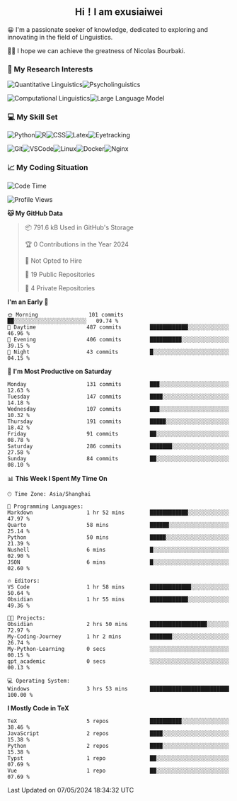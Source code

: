   

## <div align="center">Hi！I am exusiaiwei</div>  

😀 I'm a passionate seeker of knowledge, dedicated to exploring and innovating in the field of Linguistics.

🙋‍♂️ I hope we can achieve the greatness of Nicolas Bourbaki.

### 🔬 My Research Interests  

![Quantitative Linguistics](https://img.shields.io/badge/Quantitative%20Linguistics-%230072CC.svg?&style=for-the-badge&logo=appveyor&logoColor=white)![Psycholinguistics](https://img.shields.io/badge/Psycholinguistics-%2301a3a1.svg?&style=for-the-badge&logo=AWS%20Amplify&logoColor=white)

![Computational Linguistics](https://img.shields.io/badge/Computational%20Linguistics-%231877F2.svg?&style=for-the-badge&logo=Markdown&logoColor=white)![Large Language Model](https://img.shields.io/badge/Large%20Language%20Model-%23F76300.svg?&style=for-the-badge&logo=Android&logoColor=white)

### 💻 My Skill Set

![Python](https://img.shields.io/badge/Python-%2314354C.svg?style=for-the-badge&logo=python&logoColor=white&color=2AB3E3)![R](https://img.shields.io/badge/-R-276DC3?style=for-the-badge&logo=r&logoColor=white)![CSS](https://img.shields.io/badge/-CSS-1572B6?style=for-the-badge&logo=css3&logoColor=white)![Latex](https://img.shields.io/badge/-Latex-008080?style=for-the-badge&logo=latex&logoColor=white)![Eyetracking](https://img.shields.io/badge/Eyetracking-%230078D6?style=for-the-badge&logo=SearXNG&logoColor=#3050FF)

![Git](https://img.shields.io/badge/-Git-F05032?style=for-the-badge&logo=git&logoColor=white)![VSCode](https://img.shields.io/badge/-VSCode-007ACC?style=for-the-badge&logo=visual-studio-code&logoColor=white)![Linux](https://img.shields.io/badge/-Linux-FCC624?style=for-the-badge&logo=linux&logoColor=black)![Docker](https://img.shields.io/badge/-Docker-2496ED?style=for-the-badge&logo=docker&logoColor=white)![Nginx](https://img.shields.io/badge/-Nginx-009639?style=for-the-badge&logo=nginx&logoColor=white)

### 📈 My Coding Situation

<!--START_SECTION:waka-->
![Code Time](http://img.shields.io/badge/Code%20Time-121%20hrs%2036%20mins-blue)

![Profile Views](http://img.shields.io/badge/Profile%20Views-0-blue)

**🐱 My GitHub Data** 

> 📦 791.6 kB Used in GitHub's Storage 
 > 
> 🏆 0 Contributions in the Year 2024
 > 
> 🚫 Not Opted to Hire
 > 
> 📜 19 Public Repositories 
 > 
> 🔑 4 Private Repositories 
 > 
**I'm an Early 🐤** 

```text
🌞 Morning                101 commits         ██░░░░░░░░░░░░░░░░░░░░░░░   09.74 % 
🌆 Daytime                487 commits         ████████████░░░░░░░░░░░░░   46.96 % 
🌃 Evening                406 commits         ██████████░░░░░░░░░░░░░░░   39.15 % 
🌙 Night                  43 commits          █░░░░░░░░░░░░░░░░░░░░░░░░   04.15 % 
```
📅 **I'm Most Productive on Saturday** 

```text
Monday                   131 commits         ███░░░░░░░░░░░░░░░░░░░░░░   12.63 % 
Tuesday                  147 commits         ████░░░░░░░░░░░░░░░░░░░░░   14.18 % 
Wednesday                107 commits         ███░░░░░░░░░░░░░░░░░░░░░░   10.32 % 
Thursday                 191 commits         █████░░░░░░░░░░░░░░░░░░░░   18.42 % 
Friday                   91 commits          ██░░░░░░░░░░░░░░░░░░░░░░░   08.78 % 
Saturday                 286 commits         ███████░░░░░░░░░░░░░░░░░░   27.58 % 
Sunday                   84 commits          ██░░░░░░░░░░░░░░░░░░░░░░░   08.10 % 
```


📊 **This Week I Spent My Time On** 

```text
🕑︎ Time Zone: Asia/Shanghai

💬 Programming Languages: 
Markdown                 1 hr 52 mins        ████████████░░░░░░░░░░░░░   47.97 % 
Quarto                   58 mins             ██████░░░░░░░░░░░░░░░░░░░   25.14 % 
Python                   50 mins             █████░░░░░░░░░░░░░░░░░░░░   21.39 % 
Nushell                  6 mins              █░░░░░░░░░░░░░░░░░░░░░░░░   02.90 % 
JSON                     6 mins              █░░░░░░░░░░░░░░░░░░░░░░░░   02.60 % 

🔥 Editors: 
VS Code                  1 hr 58 mins        █████████████░░░░░░░░░░░░   50.64 % 
Obsidian                 1 hr 55 mins        ████████████░░░░░░░░░░░░░   49.36 % 

🐱‍💻 Projects: 
Obsidian                 2 hrs 50 mins       ██████████████████░░░░░░░   72.97 % 
My-Coding-Journey        1 hr 2 mins         ███████░░░░░░░░░░░░░░░░░░   26.74 % 
My-Python-Learning       0 secs              ░░░░░░░░░░░░░░░░░░░░░░░░░   00.15 % 
gpt_academic             0 secs              ░░░░░░░░░░░░░░░░░░░░░░░░░   00.13 % 

💻 Operating System: 
Windows                  3 hrs 53 mins       █████████████████████████   100.00 % 
```

**I Mostly Code in TeX** 

```text
TeX                      5 repos             ██████████░░░░░░░░░░░░░░░   38.46 % 
JavaScript               2 repos             ████░░░░░░░░░░░░░░░░░░░░░   15.38 % 
Python                   2 repos             ████░░░░░░░░░░░░░░░░░░░░░   15.38 % 
Typst                    1 repo              ██░░░░░░░░░░░░░░░░░░░░░░░   07.69 % 
Vue                      1 repo              ██░░░░░░░░░░░░░░░░░░░░░░░   07.69 % 
```




 Last Updated on 07/05/2024 18:34:32 UTC
<!--END_SECTION:waka-->
